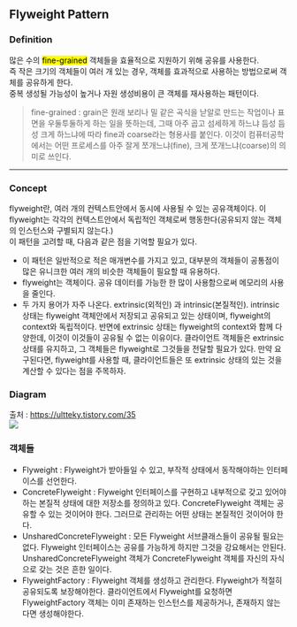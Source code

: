 ## Flyweight Pattern
### Definition
많은 수의 <mark>fine-grained</mark> 객체들을 효율적으로 지원하기 위해 공유를 사용한다.<br>
즉 작은 크기의 객체들이 여러 개 있는 경우, 객체를 효과적으로 사용하는 방법으로써 객체를 공유하게 한다.<br>
중복 생성될 가능성이 높거나 자원 생성비용이 큰 객체를 재사용하는 패턴이다.

> fine-grained : grain은 원래 보리나 밀 같은 곡식을 낟알로 만드는 작업이나 표면을 우둘투둘하게 하는 일을 뜻하는데, 그때 아주 곱고 섬세하게 하느냐
듬성 듬성 크게 하느냐에 따라 fine과 coarse라는 형용사를 붙인다. 이것이 컴퓨터공학에서는 어떤 프로세스를 아주 잘게 쪼개느냐(fine), 크게 쪼개느냐(coarse)의 의미로 쓰인다.

<hr>

### Concept
flyweight란, 여러 개의 컨텍스트안에서 동시에 사용될 수 있는 공유객체이다. 이 flyweight는 각각의 컨텍스트안에서 독립적인 객체로써 행동한다(공유되지 않는 객체의 인스턴스와 구별되지 않는다.)<br>
이 패턴을 고려할 때, 다음과 같은 점을 기억할 필요가 있다.
- 이 패턴은 일반적으로 적은 매개변수를 가지고 있고, 대부분의 객체들이 공통점이 많은 유니크한 여러 개의 비슷한 객체들이 필요할 때 유용하다.
- flyweight는 객체이다. 공유 데이터를 가능한 한 많이 사용함으로써 메모리의 사용을 줄인다.
- 두 가지 용어가 자주 나온다. extrinsic(외적인) 과 intrinsic(본질적인). intrinsic 상태는 flyweight 객체안에서 저장되고 공유되고 있는 상태이며, flyweight의 context와 독립적이다. 반면에 extrinsic 상태는 flyweight의 context와 함께 다양한데, 이것이 이것들이 공유될 수 없는 이유이다. 클라이언트 객체들은 extrinsic 상태를 유지하고, 그 객체들은 flyweight로 그것들을 전달할 필요가 있다. 만약 요구된다면, flyweight를 사용할 때, 클라이언트들은 또 extrinsic 상태의 있는 것을 계산할 수 있다는 점을 주목하자.

### Diagram
출처 : https://ultteky.tistory.com/35 <br>
<img src="https://lh3.googleusercontent.com/proxy/iWyx8H3C2vWRmU5iHBRcrYTYt2NM4n1P6BP6UtJkbMsxbj4JIqNTOrNgXjt0gtyNMfJMXxs06Wmlf2uw-hpwPYnJggmmO9zQU_JNZ3FxHTgs-E7c1wubsWuxGfwYz7aLHILI9RLLyETxC2VOcmGG4EGGi9f_4TvZFivz7JIQzd0KFqy6T4LuOUqU54lmRqo"/>

### 객체들
- Flyweight : Flyweight가 받아들일 수 있고, 부작적 상태에서 동작해야하는 인터페이스를 선언한다.
- ConcreteFlyweight : Flyweight 인터페이스를 구현하고 내부적으로 갖고 있어야 하는 본질적 상태에 대한 저장소를 정의하고 있다. ConcreteFlyweight 객체는 공유할 수 있는 것이어야 한다. 그러므로 관리하는 어떤 상태는 본질적인 것이어야 한다.
- UnsharedConcreteFlyweight : 모든 Flyweight 서브클래스들이 공유될 필요는 없다. Flyweight 인터페이스는 공유를 가능하게 하지만 그것을 강요해서는 안된다. UnsharedConcreteFlyweight 객체가 ConcreteFlyweight 객체를 자신의 자식으로 갖는 것은 흔한 일이다.
- FlyweightFactory : Flyweight 객체를 생성하고 관리한다. Flyweight가 적절히 공유되도록 보장해야한다. 클라이언트에서 Flyweight를 요청하면 FlyweightFactory 객체는 이미 존재하는 인스턴스를 제공하거나, 존재하지 않는다면 생성해야한다.